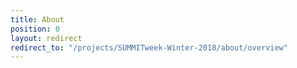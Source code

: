```yaml
---
title: About
position: 0
layout: redirect
redirect_to: "/projects/SUMMITweek-Winter-2018/about/overview"
---
```


